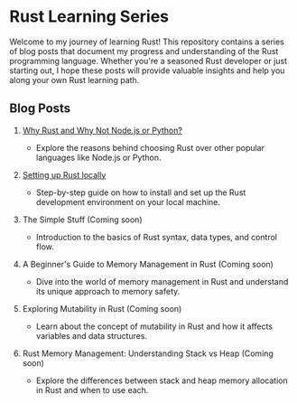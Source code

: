 # Rust Learning Series

Welcome to my journey of learning Rust! This repository contains a series of blog posts that document my progress and understanding of the Rust programming language. Whether you're a seasoned Rust developer or just starting out, I hope these posts will provide valuable insights and help you along your own Rust learning path.

## Blog Posts

1. [Why Rust and Why Not Node.js or Python?](https://amaan8429.hashnode.dev/why-rust-and-why-not-nodejs-or-python-rust-series-part-1)

   - Explore the reasons behind choosing Rust over other popular languages like Node.js or Python.

2. [Setting up Rust locally](https://amaan8429.hashnode.dev/setting-up-rust-locally-rust-series-part-2)

   - Step-by-step guide on how to install and set up the Rust development environment on your local machine.

3. The Simple Stuff (Coming soon)

   - Introduction to the basics of Rust syntax, data types, and control flow.

4. A Beginner's Guide to Memory Management in Rust (Coming soon)

   - Dive into the world of memory management in Rust and understand its unique approach to memory safety.

5. Exploring Mutability in Rust (Coming soon)

   - Learn about the concept of mutability in Rust and how it affects variables and data structures.

6. Rust Memory Management: Understanding Stack vs Heap (Coming soon)
   - Explore the differences between stack and heap memory allocation in Rust and when to use each.
